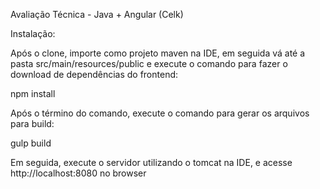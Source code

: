 Avaliação Técnica - Java + Angular (Celk)

Instalação:

Após o clone, importe como projeto maven na IDE, em seguida vá até a pasta src/main/resources/public e execute o comando para fazer o download de dependências do frontend:

npm install

Após o término do comando, execute o comando para gerar os arquivos para build:

gulp build

Em seguida, execute o servidor utilizando o tomcat na IDE, e acesse http://localhost:8080 no browser
